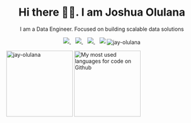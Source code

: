 <h1 align='center'>Hi there 👋🏾. I am Joshua Olulana</h1>
<p align='center'>I am a Data Engineer. Focused on building scalable data solutions</p>

<p align='center'>
	<!-- <a href="" target="_blank">
		<img src="https://img.shields.io/badge/WHATSAPP-%2325D366.svg?&style=for-the-badge&logo=whatsapp&logoColor=white" />
	</a>&nbsp;&nbsp; -->
	<a href="https://twitter.com/jay_olulana" target="_blank">
		<img src="https://img.shields.io/badge/twitter-%231DA1F2.svg?&style=for-the-badge&logo=twitter&logoColor=white" />
	</a>&nbsp;&nbsp;
	<a href="https://www.linkedin.com/in/joshua-olulana/" target="_blank">
		<img src="https://img.shields.io/badge/linkedin-%230077B5.svg?&style=for-the-badge&logo=linkedin&logoColor=white" />
	</a>&nbsp;&nbsp;
	<a href="mailto:jayolulana@gmail.com" target="_blank">
		<img src="https://img.shields.io/badge/email me-%23D14836.svg?&style=for-the-badge&logo=gmail&logoColor=white" />
	</a>&nbsp;&nbsp;
	     	<img src="https://gpvc.arturio.dev/j22pregbaha" />
        <img align="center" src="https://github-readme-streak-stats.herokuapp.com/?user=jay-olulana&theme=blood-dark&background=000000" alt="jay-olulana"/>
</p>

<div>
  <p>
    <img height="175" align="center" src="https://github-readme-stats.vercel.app/api?username=jay-olulana&show_icons=true&locale=en&default&count_private=true&theme=radical" alt="jay-olulana" />
    <img height="175" align="center" src="https://github-readme-stats.vercel.app/api/top-langs/?username=jay-olulana&layout=compact&count_private=true&theme=radical" alt="My most used languages for code on Github" />
  </p>
</div>
